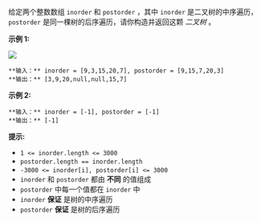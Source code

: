 给定两个整数数组 `inorder` 和 `postorder` ，其中 `inorder` 是二叉树的中序遍历， `postorder`
是同一棵树的后序遍历，请你构造并返回这颗  _二叉树_  。



**示例 1:**

![](https://assets.leetcode.com/uploads/2021/02/19/tree.jpg)

    
    
    **输入：** inorder = [9,3,15,20,7], postorder = [9,15,7,20,3]
    **输出：** [3,9,20,null,null,15,7]
    

**示例 2:**

    
    
    **输入：** inorder = [-1], postorder = [-1]
    **输出：** [-1]
    



**提示:**

  * `1 <= inorder.length <= 3000`
  * `postorder.length == inorder.length`
  * `-3000 <= inorder[i], postorder[i] <= 3000`
  * `inorder` 和 `postorder` 都由 **不同** 的值组成
  * `postorder` 中每一个值都在 `inorder` 中
  * `inorder`  **保证** 是树的中序遍历
  * `postorder`  **保证** 是树的后序遍历

